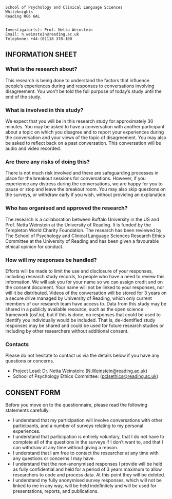 ```
School of Psychology and Clinical Language Sciences
Whiteknights
Reading RG6 6AL


Investigator(s): Prof. Netta Weinstein
Email: n.weinstein@reading.ac.uk
Telephone: +44-(0)118 378-100

```

## INFORMATION SHEET

### What is the research about?

This research is being done to understand the factors that influence people’s experiences during and responses to conversations involving disagreement. You won’t be told the full purpose of today’s study until the end of the study.

### What is involved in this study?

We expect that you will be in this research study for approximately 30 minutes. You may be asked to have a conversation with another participant about a topic on which you disagree and to report your experiences during the conversation and your views of the topic of disagreement. You may also be asked to reflect back on a past conversation. This conversation will be audio and video recorded.

### Are there any risks of doing this?

There is not much risk involved and there are safeguarding processes in place for the breakout sessions for conversations. However, if you experience any distress during the conversations, we are happy for you to pause or stop and leave the breakout room. You may also skip questions on the surveys, or withdraw early if you wish, without providing an explanation.

### Who has organised and approved the research?

The research is a collaboration between Buffalo University in the US and Prof. Netta Weinstein at the University of Reading. It is funded by the Templeton World Charity Foundation. The research has been reviewed by The School of Psychology and Clinical Language Sciences Research Ethics Committee at the University of Reading and has been given a favourable ethical opinion for conduct.

### How will my responses be handled?

Efforts will be made to limit the use and disclosure of your responses, including research study records, to people who have a need to review this information. We will ask you for your name so we can assign credit and on the consent document. Your name will not be linked to your responses, nor will it be distributed. Videos of the conversation will be stored for 3 years on a secure drive managed by University of Reading, which only current members of our research team have access to. Data from this study may be shared in a publicly available resource, such as the open science framework (osf.io), but if this is done, no responses that could be used to identify you individually would be included. That is, de-identified study responses may be shared and could be used for future research studies or including by other researchers without additional consent.

### Contacts

Please do not hesitate to contact us via the details below if you have any questions or concerns.

- Project Lead: Dr. Netta Weinstein: (N.Weinstein@reading.ac.uk)
- School of Psychology Ethics Committee: (pclsethics@reading.ac.uk)

## CONSENT FORM

Before you move on to the questionnaire, please read the following statements carefully:

- I understand that my participation will involve conversations with other participants, and a number of surveys relating to my personal experiences.
- I understand that participation is entirely voluntary, that I do not have to complete all of the questions in the surveys if I don’t want to, and that I can withdraw at any time without giving a reason.
- I understand that I am free to contact the researcher at any time with any questions or concerns I may have.
- I understand that the non-anonymised responses I provide will be held as fully confidential and held for a period of 3 years maximum to allow researchers to code and process data. At this point they will be deleted.
- I understand my fully anonymised survey responses, which will not be linked to me in any way, will be held indefinitely and will be used for presentations, reports, and publications.
